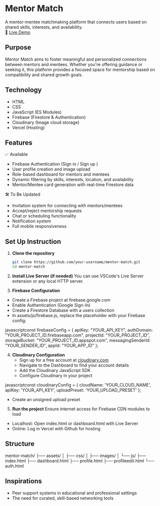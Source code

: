 # Mentor Match
A mentor-mentee matchmaking platform that connects users based on shared skills, interests, and availability.  
🔗 [Live Demo](https://mentor-match-eight-delta.vercel.app/dashboard.html)

## Purpose
Mentor Match aims to foster meaningful and personalized connections between mentors and mentees. Whether you're offering guidance or seeking it, this platform provides a focused space for mentorship based on compatibility and shared growth goals.

## Technology
- HTML
- CSS
- JavaScript (ES Modules)
- Firebase (Firestore & Authentication)
- Cloudinary (Image cloud storage)
- Vercel (Hosting)

## Features
✅ Available  
- Firebase Authentication (Sign in / Sign up )  
- User profile creation and image upload  
- Role-based dashboard for mentors and mentees  
- Dynamic filtering by skills, interests, location, and availability  
- Mentor/Mentee card generation with real-time Firestore data  

🛠 To Be Updated  
- Invitation system for connecting with mentors/mentees  
- Accept/reject mentorship requests  
- Chat or scheduling functionality  
- Notification system  
- Full mobile responsiveness

## Set Up Instruction

1. **Clone the repository**
   ```bash
   git clone https://github.com/your-username/mentor-match.git
   cd mentor-match

2. **Install Live Server (if needed)**
You can use VSCode's Live Server extension or any local HTTP server.

3. **Firebase Configuration**
- Create a Firebase project at firebase.google.com
- Enable Authentication (Google Sign-In)
- Create a Firestore Database with a users collection
- In assets/js/firebase.js, replace the placeholder with your Firebase config:

javascriptconst firebaseConfig = {
  apiKey: "YOUR_API_KEY",
  authDomain: "YOUR_PROJECT_ID.firebaseapp.com",
  projectId: "YOUR_PROJECT_ID",
  storageBucket: "YOUR_PROJECT_ID.appspot.com",
  messagingSenderId: "YOUR_SENDER_ID",
  appId: "YOUR_APP_ID"
};

4. **Cloudinary Configuration**
   - Sign up for a free account at [cloudinary.com](https://cloudinary.com)
   - Navigate to the Dashboard to find your account details
   - Add the Cloudinary JavaScript SDK
   - Configure Cloudinary in your project
  
javascriptconst cloudinaryConfig = {
  cloudName: 'YOUR_CLOUD_NAME',
  apiKey: 'YOUR_API_KEY',
  uploadPreset: 'YOUR_UPLOAD_PRESET'
};
- Create an unsigned upload preset

5. **Run the project**
Ensure internet access for Firebase CDN modules to load
- Localhost: Open index.html or dashboard.html with Live Server
- Online: Log in Vercel with Github for hosting

## Structure
mentor-match/
├── assets/
│   ├── css/
│   ├── images/
│   └── js/
├── index.html
├── dashboard.html
├── profile.html
├── profileedit.html
└── auth.html

## Inspirations
- Peer support systems in educational and professional settings
- The need for curated, skill-based networking tools
